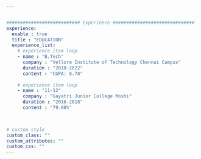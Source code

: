 ```yaml
---


########################### Experience ##############################
experience:
  enable : true
  title : "EDUCATION"
  experience_list:
    # experience item loop
    - name : "B.Tech"
      company : "Vellore Institute of Technology Chennai Campus"
      duration : "2018-2022"
      content : "CGPA: 8.78"
      
    # experience item loop
    - name : "11-12"
      company : "Gayatri Junior College Moshi"
      duration : "2016-2018"
      content : "79.08%"
      


# custom style
custom_class: "" 
custom_attributes: "" 
custom_css: ""
---
```

